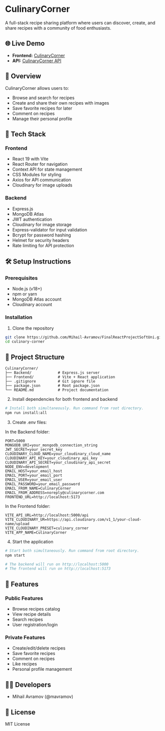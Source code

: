 # CulinaryCorner

A full-stack recipe sharing platform where users can discover, create, and share recipes with a community of food enthusiasts.

## 🌐 Live Demo

- **Frontend:** [CulinaryCorner](https://culinarycorner.onrender.com/)
- **API:** [CulinaryCorner API](https://culinarycornerapi.onrender.com)

## 🍲 Overview

CulinaryCorner allows users to:
- Browse and search for recipes
- Create and share their own recipes with images
- Save favorite recipes for later
- Comment on recipes
- Manage their personal profile

## 🚀 Tech Stack

### Frontend
- React 19 with Vite
- React Router for navigation
- Context API for state management
- CSS Modules for styling
- Axios for API communication
- Cloudinary for image uploads

### Backend
- Express.js
- MongoDB Atlas
- JWT authentication
- Cloudinary for image storage
- Express-validator for input validation
- Bcrypt for password hashing
- Helmet for security headers
- Rate limiting for API protection

## 🛠️ Setup Instructions

### Prerequisites
- Node.js (v18+)
- npm or yarn
- MongoDB Atlas account
- Cloudinary account

### Installation

1. Clone the repository
```bash
git clone https://github.com/Mihail-Avramov/FinalReactProjectSoftUni.git
cd culinary-corner
```

## 📁 Project Structure

```
CulinaryCorner/
├── Backend/            # Express.js server
├── Frontend/           # Vite + React application
├── .gitignore          # Git ignore file
├── package.json        # Root package.json
└── README.md           # Project documentation
```

2. Install dependencies for both frontend and backend
```bash
# Install both simultaneously. Run command from root directory.
npm run install:all
```

3. Create .env files:

In the Backend folder:
```
PORT=5000
MONGODB_URI=your_mongodb_connection_string
JWT_SECRET=your_secret_key
CLOUDINARY_CLOUD_NAME=your_cloudinary_cloud_name
CLOUDINARY_API_KEY=your_cloudinary_api_key
CLOUDINARY_API_SECRET=your_cloudinary_api_secret
NODE_ENV=development
EMAIL_HOST=your_email_host
EMAIL_PORT=your_email_port
EMAIL_USER=your_email_user
EMAIL_PASSWORD=your_email_password
EMAIL_FROM_NAME=CulinaryCorner
EMAIL_FROM_ADDRESS=noreply@culinarycorner.com
FRONTEND_URL=http://localhost:5173
```

In the Frontend folder:
```
VITE_API_URL=http://localhost:5000/api
VITE_CLOUDINARY_UR=https://api.cloudinary.com/v1_1/your-cloud-name/upload
VITE_CLOUDINARY_PRESET=culinary_corner
VITE_APP_NAME=CulinaryCorner
```

4. Start the application
```bash
# Start both simultaneously. Run command from root directory.
npm start

# The backend will run on http://localhost:5000
# The frontend will run on http://localhost:5173
```

## 🌟 Features

### Public Features
- Browse recipes catalog
- View recipe details
- Search recipes
- User registration/login

### Private Features
- Create/edit/delete recipes
- Save favorite recipes
- Comment on recipes
- Like recipes
- Personal profile management

## 👨‍💻 Developers

- Mihail Avramov (@mavramov)

## 📄 License

MIT License
